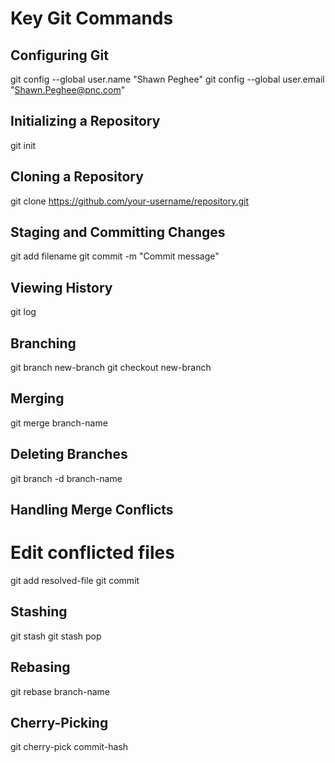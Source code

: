 # Key Git Commands

## Configuring Git

git config --global user.name "Shawn Peghee"
git config --global user.email "Shawn.Peghee@pnc.com"


## Initializing a Repository

git init


## Cloning a Repository

git clone https://github.com/your-username/repository.git


## Staging and Committing Changes

git add filename
git commit -m "Commit message"


## Viewing History

git log


## Branching

git branch new-branch
git checkout new-branch


## Merging

git merge branch-name


## Deleting Branches

git branch -d branch-name


## Handling Merge Conflicts

# Edit conflicted files
git add resolved-file
git commit


## Stashing

git stash
git stash pop


## Rebasing

git rebase branch-name


## Cherry-Picking

git cherry-pick commit-hash

